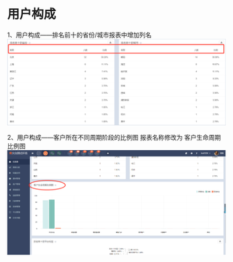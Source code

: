 # 用户构成

1、用户构成——排名前十的省份/城市报表中增加列名  
![](/assets/1522148549%281%29.jpg)

2、用户构成——客户所在不同周期阶段的比例图  报表名称修改为  客户生命周期比例图  
![](/assets/1522060650%281%29.jpg)

